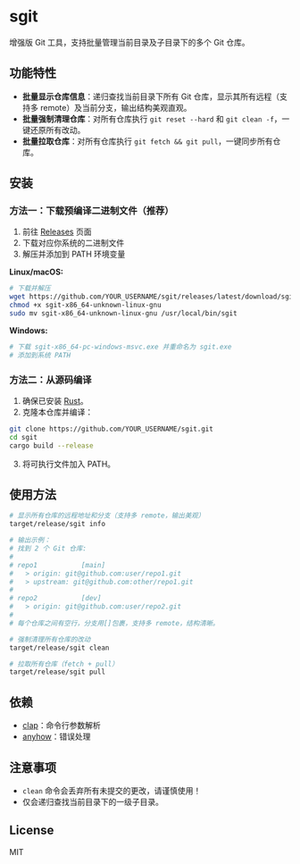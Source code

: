 # sgit

增强版 Git 工具，支持批量管理当前目录及子目录下的多个 Git 仓库。

## 功能特性
- **批量显示仓库信息**：递归查找当前目录下所有 Git 仓库，显示其所有远程（支持多 remote）及当前分支，输出结构美观直观。
- **批量强制清理仓库**：对所有仓库执行 `git reset --hard` 和 `git clean -f`，一键还原所有改动。
- **批量拉取仓库**：对所有仓库执行 `git fetch && git pull`，一键同步所有仓库。

## 安装

### 方法一：下载预编译二进制文件（推荐）

1. 前往 [Releases](https://github.com/YOUR_USERNAME/sgit/releases) 页面
2. 下载对应你系统的二进制文件
3. 解压并添加到 PATH 环境变量

**Linux/macOS:**
```bash
# 下载并解压
wget https://github.com/YOUR_USERNAME/sgit/releases/latest/download/sgit-x86_64-unknown-linux-gnu
chmod +x sgit-x86_64-unknown-linux-gnu
sudo mv sgit-x86_64-unknown-linux-gnu /usr/local/bin/sgit
```

**Windows:**
```powershell
# 下载 sgit-x86_64-pc-windows-msvc.exe 并重命名为 sgit.exe
# 添加到系统 PATH
```

### 方法二：从源码编译

1. 确保已安装 [Rust](https://www.rust-lang.org/tools/install)。
2. 克隆本仓库并编译：

```bash
git clone https://github.com/YOUR_USERNAME/sgit.git
cd sgit
cargo build --release
```

3. 将可执行文件加入 PATH。

## 使用方法

```bash
# 显示所有仓库的远程地址和分支（支持多 remote，输出美观）
target/release/sgit info

# 输出示例：
# 找到 2 个 Git 仓库:
#
# repo1           [main]
#   > origin: git@github.com:user/repo1.git
#   > upstream: git@github.com:other/repo1.git
#
# repo2           [dev]
#   > origin: git@github.com:user/repo2.git
#
# 每个仓库之间有空行，分支用[]包裹，支持多 remote，结构清晰。

# 强制清理所有仓库的改动
target/release/sgit clean

# 拉取所有仓库（fetch + pull）
target/release/sgit pull
```

## 依赖
- [clap](https://crates.io/crates/clap)：命令行参数解析
- [anyhow](https://crates.io/crates/anyhow)：错误处理

## 注意事项
- `clean` 命令会丢弃所有未提交的更改，请谨慎使用！
- 仅会递归查找当前目录下的一级子目录。

## License
MIT 
